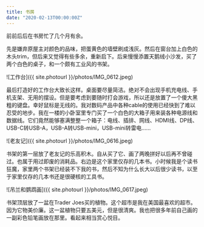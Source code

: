 ```yaml
---
title: 书房
date: "2020-02-13T00:00:00Z"
---
```


前前后后在书房忙了几个月有余。

先是嫌弃原屋主对颜色的品味，把蛋黄色的墙壁刷成浅灰。然后在窗台加上白色的木头trim，但后来又觉得有些多余，重新启下。后来慢慢添置天鹅绒小沙发，买了两个白色的桌子，和一个颇有工业风的书架。

![工作台]({{ site.photourl }}/photos/IMG_0612.jpeg)

最后打造好的工作台大致长这样。桌面要尽量简洁。绝对不会出现手机充电线、手机支架、无用的摆设。但是要考虑到要随时打会游戏，所以还是放置了一个傻大黑粗的键盘。幸好鼠标是无线的。我对数码产品中各种cable的使用已经快到了难以忍受的地步。我在一楼的小卧室里专门买了一个白色的大箱子用来装各种电源线和数据线。它们竟然能够塞满整整一个箱子：电线、插排、网线、HDMI线、DP线、USB-C转USB-A，USB-A转USB-mini，USB-mini转雷电……

![老友记]({{ site.photourl }}/photos/IMG_0616.jpeg)

书架的第一层放了老友记的乐高积木。自从买了它、画了两晚拼好以后再不曾碰过。也属于用过即废的消耗品。右边是这个家里仅存的几本书。小时候我是个读书狂魔，家里两个书架已经装不下我的书，然后不知为什么长大以后很少读书，以至于家里仅存的几本书还是很硬核的工具书。

![吊兰和鹦鹉画]({{ site.photourl }}/photos/IMG_0617.jpeg)

书架顶层放了一盆在Trader Joes买的植物。这个超市是我在美国最喜欢的超市。因为它物美价廉。这一盆植物只要五美元，但是很清爽。我也把很多年前自己画的一副彩色铅笔画放在那里。看起来相当赏心悦目。